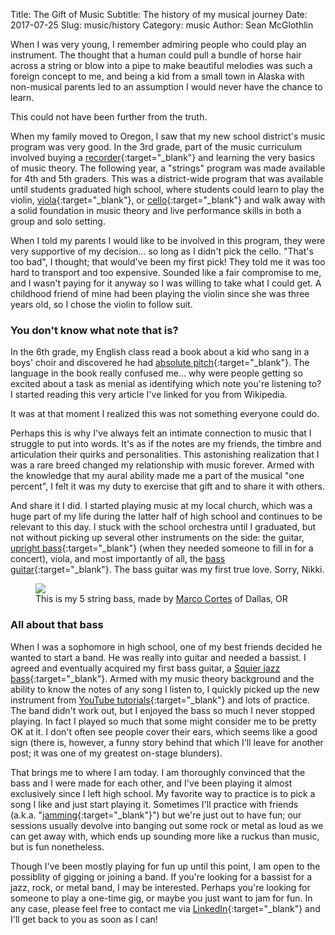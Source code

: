 Title: The Gift of Music
Subtitle: The history of my musical journey
Date: 2017-07-25
Slug: music/history
Category: music
Author: Sean McGlothlin

When I was very young, I remember admiring people who could play an instrument. The thought that a human could pull a bundle of horse hair across a string or blow into a pipe to make beautiful melodies was such a foreign concept to me, and being a kid from a small town in Alaska with non-musical parents led to an assumption I would never have the chance to learn.

This could not have been further from the truth.

When my family moved to Oregon, I saw that my new school district's music program was very good. In the 3rd grade, part of the music curriculum involved buying a [recorder](https://en.wikipedia.org/wiki/Recorder_(musical_instrument)){:target="_blank"} and learning the very basics of music theory. The following year, a "strings" program was made available for 4th and 5th graders. This was a district-wide program that was available until students graduated high school, where students could learn to play the violin, [viola](https://en.wikipedia.org/wiki/Viola){:target="_blank"}, or [cello](https://en.wikipedia.org/wiki/Cello){:target="_blank"} and walk away with a solid foundation in music theory and live performance skills in both a group and solo setting.

When I told my parents I would like to be involved in this program, they were very supportive of my decision... so long as I didn't pick the cello. "That's too bad", I thought; that would've been my first pick! They told me it was too hard to transport and too expensive. Sounded like a fair compromise to me, and I wasn't paying for it anyway so I was willing to take what I could get. A childhood friend of mine had been playing the violin since she was three years old, so I chose the violin to follow suit.

### You don't know what note that is?

In the 6th grade, my English class read a book about a kid who sang in a boys' choir and discovered he had [absolute pitch](https://en.wikipedia.org/wiki/Absolute_pitch){:target="_blank"}. The language in the book really confused me... why were people getting so excited about a task as menial as identifying which note you're listening to? I started reading this very article I've linked for you from Wikipedia.

It was at that moment I realized this was not something everyone could do.

Perhaps this is why I've always felt an intimate connection to music that I struggle to put into words. It's as if the notes are my friends, the timbre and articulation their quirks and personalities. This astonishing realization that I was a rare breed changed my relationship with music forever. Armed with the knowledge that my aural ability made me a part of the musical "one percent", I felt it was my duty to exercise that gift and to share it with others.

And share it I did. I started playing music at my local church, which was a huge part of my life during the latter half of high school and continues to be relevant to this day. I stuck with the school orchestra until I graduated, but not without picking up several other instruments on the side: the guitar, [upright bass](https://en.wikipedia.org/wiki/Double_bass){:target="_blank"} (when they needed someone to fill in for a concert), viola, and most importantly of all, the [bass guitar](https://en.wikipedia.org/wiki/Bass_guitar){:target="_blank"}. The bass guitar was my first true love. Sorry, Nikki.

<figure class="image-right">
  <img src="/images/bass.jpg"/>
  <figcaption>This is my 5 string bass, made by <a href="http://marcobassguitars.com/models" target="_blank">Marco Cortes</a> of Dallas, OR
  </figcaption>
</figure>

### All about that bass

When I was a sophomore in high school, one of my best friends decided he wanted to start a band. He was really into guitar and needed a bassist. I agreed and eventually acquired my first bass guitar, a [Squier jazz bass](https://en.wikipedia.org/wiki/Fender_Jazz_Bass){:target="_blank"}. Armed with my music theory background and the ability to know the notes of any song I listen to, I quickly picked up the new instrument from [YouTube tutorials](https://www.youtube.com/results?search_query=bass+guitar+tutorial){:target="_blank"} and lots of practice. The band didn't work out, but I enjoyed the bass so much I never stopped playing. In fact I played so much that some might consider me to be pretty OK at it. I don't often see people cover their ears, which seems like a good sign (there is, however, a funny story behind that which I'll leave for another post; it was one of my greatest on-stage blunders).

That brings me to where I am today. I am thoroughly convinced that the bass and I were made for each other, and I've been playing it almost exclusively since I left high school. My favorite way to practice is to pick a song I like and just start playing it. Sometimes I'll practice with friends (a.k.a. "[jamming](https://en.wikipedia.org/wiki/Jam_session){:target="_blank"}") but we're just out to have fun; our sessions usually devolve into banging out some rock or metal as loud as we can get away with, which ends up sounding more like a ruckus than music, but is fun nonetheless.

Though I've been mostly playing for fun up until this point, I am open to the possiblity of gigging or joining a band. If you're looking for a bassist for a jazz, rock, or metal band, I may be interested. Perhaps you're looking for someone to play a one-time gig, or maybe you just want to jam for fun. In any case, please feel free to contact me via [LinkedIn](https://www.linkedin.com/in/smcglothlin){:target="_blank"} and I'll get back to you as soon as I can!